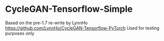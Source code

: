 # CycleGAN-Tensorflow-Simple
Based on the pre-1.7 re-write by LynnHo https://github.com/LynnHo/CycleGAN-Tensorflow-PyTorch
Used for testing purposes only
